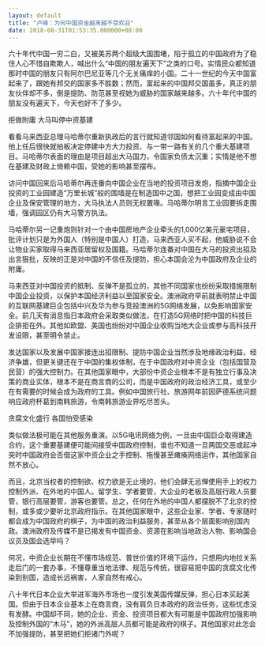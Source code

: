 ```yaml
---
layout: default
title: "卢峰：为何中国资金越来越不受欢迎"
date: 2018-08-31T01:53:35.000000+08:00
---
```


六十年代中国一穷二白，又被美苏两个超级大国围堵，陷于孤立的中国政府为了稳住人心不惜自欺欺人，喊出什么“中国的朋友遍天下”之类的口号。实情民众都知道那时中国的朋友只有阿尔巴尼亚等几个无关痛痒的小国。二十一世纪的今天中国富起来了，跟她有邦交的国家多不胜数；然而，富起来的中国邦交国虽多，真正的朋友伙伴却不多，倒是提防、防范甚至视她为威胁的国家越来越多。六十年代中国的朋友没有遍天下，今天也好不了多少。

拒做附庸  大马叫停中资基建

看看马来西亚总理马哈蒂尔重新执政后的言行就知道邻国如何看待富起来的中国。他上任后很快就拍板决定停建中方大力投资、与一带一路有关的几个重大基建项目。马哈蒂尔表面的理由是项目超出大马国力，令国家负债太沉重；实情是他不想在基建及财政上倚赖中国，受她的影响甚至摆布。

访问中国回来后马哈蒂尔再连番向中国企业在当地的投资项目发炮，指摘中国企业投资的工业园建造“万里长城”般的围墙是在制造国中之国，想把工业园变成由中国企业及保安管理的地方，大马执法人员则无权置喙。马哈蒂尔明言工业园要拆走围墙，强调园区仍有大马警方执法。

马哈蒂尔另一记重炮则针对一个由中国房地产企业牵头的1,000亿美元豪宅项目，批评计划只是为外国人（特别是中国人）打造，马来西亚人买不起，他威胁说不会让物业买家取得马来西亚居留权及国籍。马哈蒂尔连番对中国在大马的投资出招及出言狠批，反映的正是对中国的不信任及提防，担心本国会沦为中国政府及企业的附庸。

马来西亚对中国投资的抵制、反弹不是孤立的，其他不同国家也纷纷采取措施限制中国企业投资，以保护本国经济利益以至国家安全。澳洲政府早前就表明禁止中国的互联网基建巨企包括中兴及华为参与竞投澳洲的5G网络发展，以免影响国家安全。前几天有消息指日本政府会采取类似做法，在打造5G网络时把中国的科技巨企排拒在外。其他如欧盟、美国也纷纷对中国企业收购当地大企业或参与高科技开发设限，甚至明令禁止。

发达国家以及发展中国家接连出招限制、提防中国企业当然涉及地缘政治利益，经济争雄，但更关键还在于中国的集权体制，在于中国政府对中资企业（包括国营及民营）的强大控制力。在其他国家眼中，大部份中资企业根本不是有独立行事及决策的商业实体，根本不是在商言商的公司，而是中国政府的政治经济工具，或至少在有需要的时候会成为政府的工具。例如中国旅行社、旅游网年前因萨德系统问题响应政府杯葛到南韩旅游，令南韩旅游业界吃尽苦头。

贪腐文化盛行  各国怕受感染

类似做法极可能在其他服务重演。以5G电讯网络为例，一旦由中国巨企取得建造合约，这个重要基建便可能间接受中国政府控制，谁也不知道一旦两国交恶或起冲突时中国政府会否借这家中资企业之手控制、拖慢甚至瘫痪网络运作，其他国家自然不放心。

而且，北京当权者的控制欲、权力欲是无止境的，他们会肆无忌惮使用手上的权力控制外派、在外地的中国人。留学生、学者要管，大企业的老板及高层行政人员要管，银行高层要管，游客也要管。总之，任何在外地的中国人都摆脱不了北京的控制，或多或少要听北京政府指示。在其他国家眼中，这些企业家、学者、专家随时都会成为中国政府的棋子，为中国的政治利益服务，甚至从各个层面影响别国内政。澳洲政府及传媒不是已揭发有中国资金、资源在影响当地政治人物、影响国会议员及国会选举吗？

何况，中资企业长期在不懂市场规范、普世价值的环境下运作，只想用内地拉关系走后门的一套办事，不懂尊重当地法律、规范与传统，很容易把中国的贪腐文化传染到别国，造成长远祸害，人家自然有戒心。

八十年代日本企业大举进军海外市场也一度引发美国传媒反弹，担心日本买起美国。但由于日本企业基本上在商言商，没有肩负日本政府的政治任务，这些忧虑没有发酵。中国却不同，她的企业、资金、投资项目都大有可能是中国政府加强影响及控制外国的“木马”，她的外派高层人员都可能是政府的棋子。其他国家对此怎会不加强提防，甚至把她们拒诸门外呢？

